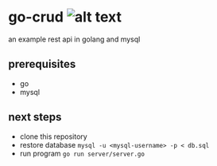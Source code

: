 # go-crud ![alt text][build_status]

an example rest api in golang and mysql

## prerequisites

- go
- mysql

## next steps

- clone this repository
- restore database `mysql -u <mysql-username> -p < db.sql`
- run program `go run server/server.go`

[build_status]: https://travis-ci.org/supunz/go-crud.svg?branch=master "Travis Build Status"
